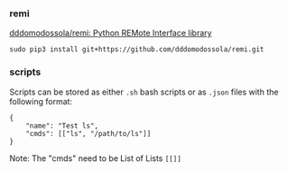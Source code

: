### remi

[dddomodossola/remi: Python REMote Interface library](https://github.com/dddomodossola/remi)

`sudo pip3 install git+https://github.com/dddomodossola/remi.git`

### scripts

Scripts can be stored as either `.sh` bash scripts or as `.json` files with the following format:

```
{
    "name": "Test ls",
    "cmds": [["ls", "/path/to/ls"]]
}
```

Note: The "cmds" need to be List of Lists `[[]]`
